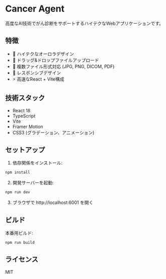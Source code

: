 # Cancer Agent

高度なAI技術でがん診断をサポートするハイテクなWebアプリケーションです。

## 特徴

- 🎨 ハイテクなオーロラデザイン
- 📁 ドラッグ&ドロップファイルアップロード
- 🔬 複数ファイル形式対応 (JPG, PNG, DICOM, PDF)
- 📱 レスポンシブデザイン
- ⚡ 高速なReact + Vite構成

## 技術スタック

- React 18
- TypeScript
- Vite
- Framer Motion
- CSS3 (グラデーション、アニメーション)

## セットアップ

1. 依存関係をインストール:
```bash
npm install
```

2. 開発サーバーを起動:
```bash
npm run dev
```

3. ブラウザで http://localhost:6001 を開く

## ビルド

本番用ビルド:
```bash
npm run build
```

## ライセンス

MIT 